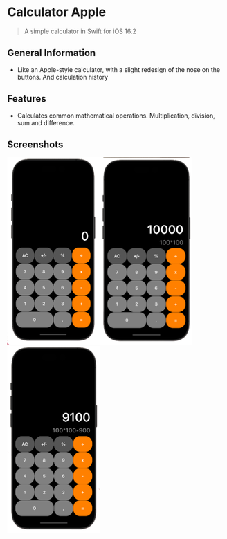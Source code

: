 # Сalculator Apple
> A simple calculator in Swift for iOS 16.2
## General Information
- Like an Apple-style calculator, with a slight redesign of the nose on the buttons. And calculation history

## Features
- Calculates common mathematical operations. Multiplication, division, sum and difference.

## Screenshots
<img src="https://github.com/SergeyKykhov/Calculator/blob/main/Screenshots/1.png" width="214" height="433"><img src="https://github.com/SergeyKykhov/Calculator/blob/main/Screenshots/2.png" width="214" height="433"><img src="https://github.com/SergeyKykhov/Calculator/blob/main/Screenshots/3.png" width="214" height="433">
